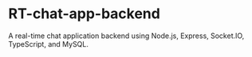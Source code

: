 # RT-chat-app-backend
 A real-time chat application backend using Node.js, Express, Socket.IO, TypeScript, and MySQL.
